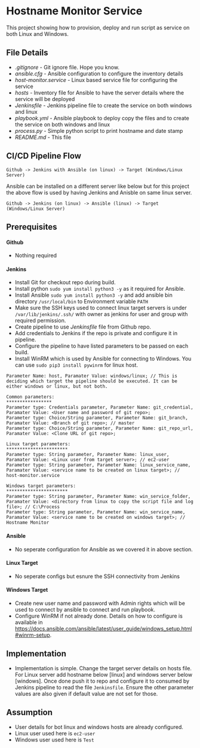 # Hostname Monitor Service
This project showing how to provision, deploy and run script as service on both Linux and Windows.
##
## File Details
* _.gitignore_ - Git ignore file. Hope you know.
* _ansible.cfg_ - Ansible configuration to configure the inventory details
* _host-monitor.service_ - Linux based service file for configuring the service
* _hosts_ - Inventory file for Ansible to have the server details where the service will be deployed
* _Jenkinsfile_ - Jenkins pipeline file to create the service on both windows and linux
* _playbook.yml_ - Ansible playbook to deploy copy the files and to create the service on both windows and linux
* _process.py_ - Simple python script to print hostname and date stamp
* _README.md_ - This file

##
## CI/CD Pipeline Flow

``` 
Github -> Jenkins with Ansible (on linux) -> Target (Windows/Linux Server)
```

Ansible can be installed on a different server like below but for this project the above flow is used by having Jenkins and Anisble on same linux server.

``` 
Github -> Jenkins (on linux) -> Ansible (linux) -> Target (Windows/Linux Server)
```

##

## Prerequisites

#### Github
* Nothing required

#### Jenkins
* Install Git for checkout repo during build.
* Install python `sudo yum install python3 -y` as it required for Ansible.
* Install Ansible `sudo yum install python3 -y` and add ansible bin directory `/usr/local/bin` to Environment variable `PATH` 
* Make sure the SSH keys used to connect linux target servers is under `/var/lib/jenkins/.ssh/` with owner as jenkins for user and group with required permission.
* Create pipeline to use _Jenkinsfile_ file from Github repo.
* Add credentials to Jenkins if the repo is private and configure it in pipeline. 
* Configure the pipeline to have listed parameters to be passed on each build.
* Install WinRM which is used by Ansible for connecting to Windows. You can use `sudo pip3 install pywinrm` for linux host.
``` 
Parameter Name: host, Paramater Value: windows/linux; // This is deciding which target the pipeline should be executed. It can be either windows or linux, but not both.

Common parameters:
*****************
Parameter type: Credentials parameter, Parameter Name: git_credential, Paramater Value: <User name and password of git repo>;
Parameter type: Choice/String parameter, Parameter Name: git_branch, Paramater Value: <Branch of git repo>; // master
Parameter type: Choice/String parameter, Parameter Name: git_repo_url, Paramater Value: <Clone URL of git repo>;

Linux target parameters:
***********************
Parameter type: String parameter, Parameter Name: linux_user, Paramater Value: <Linux user from target server>; // ec2-user
Parameter type: String parameter, Parameter Name: linux_service_name, Paramater Value: <service name to be created on linux target>; // host-monitor.service

Windows target parameters:
***********************
Parameter type: String parameter, Parameter Name: win_service_folder, Paramater Value: <directory from linux to copy the script file and log file>; // C:\Process
Parameter type: String parameter, Parameter Name: win_service_name, Paramater Value: <service name to be created on windows target>; // Hostname Monitor
```
#### Ansible
* No seperate configuration for Ansible as we covered it in above section.

#### Linux Target
*  No seperate configs but esnure the SSH connectivity from Jenkins
 
#### Windows Target
* Create new user name and password with Admin rights which will be used to connect by ansible to connect and run playbook.
* Configure WinRM if not already done. Details on how to configure is available in https://docs.ansible.com/ansible/latest/user_guide/windows_setup.html#winrm-setup.

##

## Implementation
* Implementation is simple. Change the target server details on hosts file. For Linux server add hostname below [linux] and windows server below [windows].
Once done push it to repo and configure it to consumed by Jenkins pipeline to read the file `Jenkinsfile`.
Ensure the other parameter values are also given if default value are not set for those.

## Assumption
* User details for bot linux and windows hosts are already configured.
* Linux user used here is `ec2-user`
* Windows user used here is `Test`